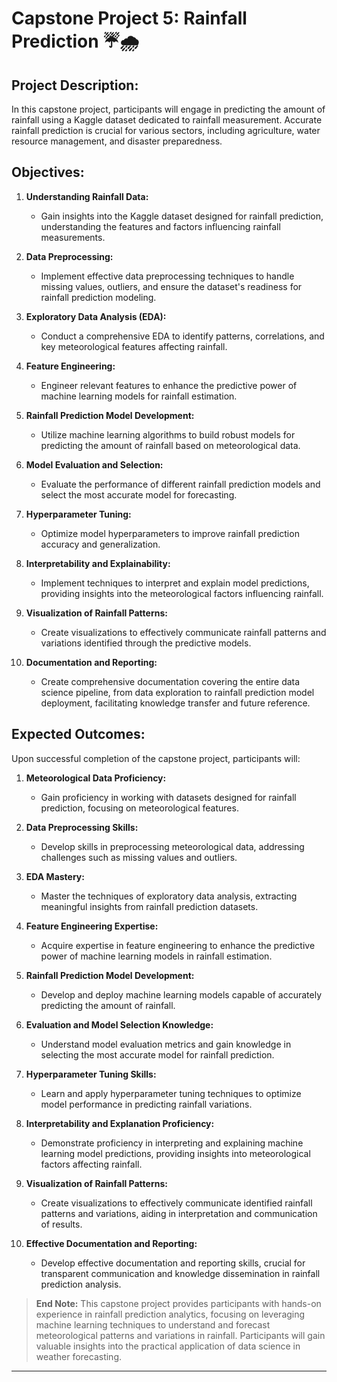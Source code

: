 # Capstone Project 5: Rainfall Prediction ☔🌧️

## Project Description:
In this capstone project, participants will engage in predicting the amount of rainfall using a Kaggle dataset dedicated to rainfall measurement. Accurate rainfall prediction is crucial for various sectors, including agriculture, water resource management, and disaster preparedness.

## Objectives:

1. **Understanding Rainfall Data:**
   - Gain insights into the Kaggle dataset designed for rainfall prediction, understanding the features and factors influencing rainfall measurements.

2. **Data Preprocessing:**
   - Implement effective data preprocessing techniques to handle missing values, outliers, and ensure the dataset's readiness for rainfall prediction modeling.

3. **Exploratory Data Analysis (EDA):**
   - Conduct a comprehensive EDA to identify patterns, correlations, and key meteorological features affecting rainfall.

4. **Feature Engineering:**
   - Engineer relevant features to enhance the predictive power of machine learning models for rainfall estimation.

5. **Rainfall Prediction Model Development:**
   - Utilize machine learning algorithms to build robust models for predicting the amount of rainfall based on meteorological data.

6. **Model Evaluation and Selection:**
   - Evaluate the performance of different rainfall prediction models and select the most accurate model for forecasting.

7. **Hyperparameter Tuning:**
   - Optimize model hyperparameters to improve rainfall prediction accuracy and generalization.

8. **Interpretability and Explainability:**
   - Implement techniques to interpret and explain model predictions, providing insights into the meteorological factors influencing rainfall.

9. **Visualization of Rainfall Patterns:**
   - Create visualizations to effectively communicate rainfall patterns and variations identified through the predictive models.

10. **Documentation and Reporting:**
    - Create comprehensive documentation covering the entire data science pipeline, from data exploration to rainfall prediction model deployment, facilitating knowledge transfer and future reference.

## Expected Outcomes:

Upon successful completion of the capstone project, participants will:

1. **Meteorological Data Proficiency:**
   - Gain proficiency in working with datasets designed for rainfall prediction, focusing on meteorological features.

2. **Data Preprocessing Skills:**
   - Develop skills in preprocessing meteorological data, addressing challenges such as missing values and outliers.

3. **EDA Mastery:**
   - Master the techniques of exploratory data analysis, extracting meaningful insights from rainfall prediction datasets.

4. **Feature Engineering Expertise:**
   - Acquire expertise in feature engineering to enhance the predictive power of machine learning models in rainfall estimation.

5. **Rainfall Prediction Model Development:**
   - Develop and deploy machine learning models capable of accurately predicting the amount of rainfall.

6. **Evaluation and Model Selection Knowledge:**
   - Understand model evaluation metrics and gain knowledge in selecting the most accurate model for rainfall prediction.

7. **Hyperparameter Tuning Skills:**
   - Learn and apply hyperparameter tuning techniques to optimize model performance in predicting rainfall variations.

8. **Interpretability and Explanation Proficiency:**
   - Demonstrate proficiency in interpreting and explaining machine learning model predictions, providing insights into meteorological factors affecting rainfall.

9. **Visualization of Rainfall Patterns:**
   - Create visualizations to effectively communicate identified rainfall patterns and variations, aiding in interpretation and communication of results.

10. **Effective Documentation and Reporting:**
    - Develop effective documentation and reporting skills, crucial for transparent communication and knowledge dissemination in rainfall prediction analysis.

>**End Note:** This capstone project provides participants with hands-on experience in rainfall prediction analytics, focusing on leveraging machine learning techniques to understand and forecast meteorological patterns and variations in rainfall. Participants will gain valuable insights into the practical application of data science in weather forecasting.

----
